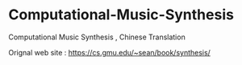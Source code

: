 # Computational-Music-Synthesis
Computational Music Synthesis , Chinese Translation

Orignal web site : https://cs.gmu.edu/~sean/book/synthesis/


